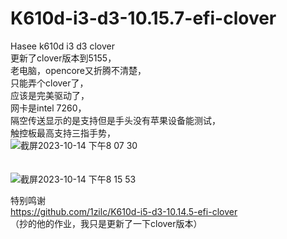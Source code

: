 # K610d-i3-d3-10.15.7-efi-clover<br>
Hasee k610d i3 d3 clover <br>
更新了clover版本到5155，<br>
老电脑，opencore又折腾不清楚，<br>
只能弄个clover了，<br>
应该是完美驱动了，<br>
网卡是intel 7260，<br>
隔空传送显示的是支持但是手头没有苹果设备能测试，<br>
触控板最高支持三指手势，<br>
![截屏2023-10-14 下午8 07 30](https://github.com/czw63/K610d-i3-d3-10.15.7-efi-clover/assets/51021709/c6e47255-3439-42d2-92b0-0eb3509aa9d1)<br>
<br><br>
![截屏2023-10-14 下午8 15 53](https://github.com/czw63/K610d-i3-d3-10.15.7-efi-clover/assets/51021709/6d95a5ba-3321-46ae-b9ed-7bf29867727a)<br>


特别鸣谢<br>
https://github.com/1zilc/K610d-i5-d3-10.14.5-efi-clover<br>
（抄的他的作业，我只是更新了一下clover版本）
